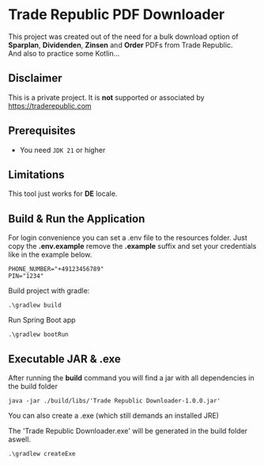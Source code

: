 # Trade Republic PDF Downloader
This project was created out of the need for a bulk download option of **Sparplan**, **Dividenden**, **Zinsen** and **Order** PDFs from Trade Republic.</br>
And also to practice some Kotlin...

## Disclaimer
This is a private project. It is **not** supported or associated by https://traderepublic.com

## Prerequisites
- You need ```JDK 21``` or higher

## Limitations
This tool just works for **DE** locale.</br>

## Build & Run the Application
For login convenience you can set a .env file to the resources folder.
Just copy the **.env.example** remove the **.example** suffix and set your credentials like in the example below.
```
PHONE_NUMBER="+49123456789"
PIN="1234"
```

Build project with gradle:
```shell
.\gradlew build
```
Run Spring Boot app
```shell
.\gradlew bootRun
```

## Executable JAR & .exe
After running the **build** command you will find a jar with all dependencies in
the build folder
```shell
java -jar ./build/libs/'Trade Republic Downloader-1.0.0.jar'
```
You can also create a .exe (which still demands an installed JRE)

The 'Trade Republic Downloader.exe' will be generated in the build folder aswell.
```shell
.\gradlew createExe
```
